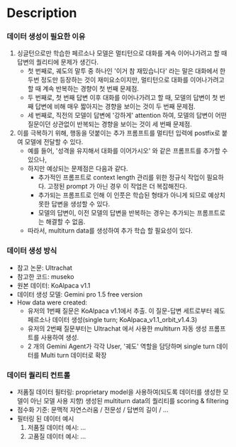 # Description
### 데이터 생성이 필요한 이유
1. 싱글턴으로만 학습한 페르소나 모델은 멀티턴으로 대화를 계속 이어나가려고 할 때 답변의 퀄리티에 문제가 생긴다.  
    - 첫 번째로, 궤도의 말투 중 하나인 '이거 참 재밌습니다' 라는 말은 대화에서 한 두번 정도만 등장하는 것이 재미요소이지만, 멀티턴으로 대화를 이어나가려고 할 때 계속 반복하는 경향이 첫 번째 문제점.
    - 두 번째로, 첫 번째 답변 이후 대화를 이어나가려고 할 때, 모델의 답변이 첫 번째 답변에 비해 매우 짧아지는 경향을 보이는 것이 두 번째 문제점.
    - 세 번째로, 직전의 모델이 답변에 '강하게' attention 하여, 모델의 답변이 어떤 질문이던 상관없이 반복되는 경향을 보이는 것이 세 번째 문제점.
2. 이를 극복하기 위해, 행동을 덧붙이는 추가 프롬프트를 멀티턴 입력에 postfix로 붙여 모델에 전달할 수 있다.  
    - 예를 들어, '성격을 유지해서 대화를 이어가시오' 와 같은 프롬프트를 추가할 수 있으나,
    - 하지만 예상되는 문제점은 다음과 같다.  
        - 추가적인 프롬프트로 context length 관리를 위한 정규식 작업이 필요하다. 고정된 prompt 가 아닌 경우 이 작업은 더 복잡해진다.
        - 추가되는 프롬프트로 인해 이 인풋은 학습된 형태가 아니게 되므로 예상치 못한 답변을 생성할 수 있다.
        - 모델의 답변이, 이전 모델의 답변을 반복하는 경우는 추가되는 프롬프트로는 해결할 수 없음.
    - 따라서, multiturn data를 생성하여 추가 학습 할 필요성이 있다.

### 데이터 생성 방식
- 참고 논문: Ultrachat  
- 참고한 코드: museko
- 원본 데이터: KoAlpaca v1.1
- 데이터 생성 모델: Gemini pro 1.5 free version
- How data were created:  
    - 유저의 1번째 질문은 KoAlpaca v1.1에서 추출. 이 질문-답변 세트로부터 궤도 페르소나 데이터 생성(single turn; KoAlpaca_v1.1_orbit_v1.4.3)
    - 유저의 2번째 질문부터는 Ultrachat 에서 사용한 multiturn 자동 생성 프롬프트를 사용하여 생성.
    - 2 개의 Gemini Agent가 각각 User, '궤도' 역할을 담당하며 single turn 데이터를 Multi turn 데이터로 확장  

### 데이터 퀄리티 컨트롤
- 저품질 데이터 필터링: proprietary model을 사용하여(되도록 데이터를 생성한 모델이 아닌 모델 사용 지향) 생성된 multiturn data의 퀄리티를 scoring & filtering
- 점수화 기준: 문맥적 자연스러움 / 전문성 / 답변의 길이 / ...
- 필터링 된 데이터 예시  
    1. 저품질 데이터 예시: ...
    2. 고품질 데이터 예시: ...
